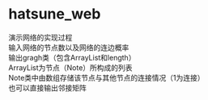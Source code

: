 # hatsune_web
演示网络的实现过程  
输入网络的节点数以及网络的连边概率  
输出gragh类（包含ArrayList和length）  
ArrayList为节点（Note）所构成的列表  
Note类中由数组存储该节点与其他节点的连接情况（1为连接）  
也可以直接输出邻接矩阵  
